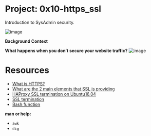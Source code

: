 # __Project: 0x10-https_ssl__

Introduction to SysAdmin security.

![image](https://github.com/user-attachments/assets/1450eba9-6d77-4474-9418-0b791057b09a)

__Background Context__

__What happens when you don’t secure your website traffic?__
![image](https://github.com/user-attachments/assets/2c75aee8-17a9-4176-be98-2dadde0154e8)

# __Resources__

- [What is HTTPS?](https://www.sectigo.com/resource-library/http-vs-https?utm_source=redirect&utm_medium=tier2&utm_campaign=instantssl)
- [What are the 2 main elements that SSL is providing](https://www.sslshopper.com/why-ssl-the-purpose-of-using-ssl-certificates.html)
- [HAProxy SSL termination on Ubuntu16.04](https://docs.ionos.com/cloud)
- [SSL termination](https://en.wikipedia.org/wiki/TLS_termination_proxy)
- [Bash function](https://tldp.org/LDP/abs/html/complexfunct.html)

__man or help:__

- `awk`
- `dig`

